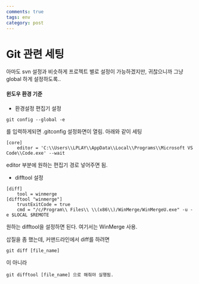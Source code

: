 ```yaml
---
comments: true
tags: env
category: post
---
```

# Git 관련 세팅

아마도 svn 설정과 비슷하게 프로젝트 별로 설정이 가능하겠지만, 귀찮으니까 그냥 global 하게 설정하도록..

#### 윈도우 환경 기준

* 환경설정 편집기 설정

```
git config --global -e
```
를 입력하게되면 .gitconfig 설정화면이 열림. 아래와 같이 세팅
```
[core]
	editor = 'C:\\Users\\LPLAY\\AppData\\Local\\Programs\\Microsoft VS Code\\Code.exe' --wait
```
editor 부분에 원하는 편집기 경로 넣어주면 됨.

* difftool 설정
```
[diff]
    tool = winmerge
[difftool "winmerge"]
    trustExitCode = true
    cmd = "/c/Program\\ Files\\ \\(x86\\)/WinMerge/WinMergeU.exe" -u -e $LOCAL $REMOTE
```
원하는 difftool을 설정하면 된다. 여기서는 WinMerge 사용.

삽질을 좀 했는데, 커맨드라인에서 diff를 하려면
```
git diff [file_name]
```
이 아니라
```
git difftool [file_name] 으로 해줘야 실행됨.
